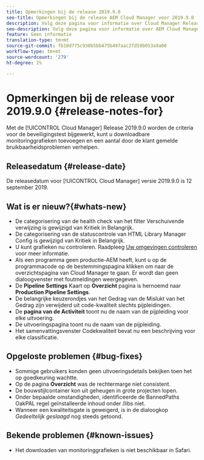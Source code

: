 ```yaml
---
title: Opmerkingen bij de release 2019.9.0
seo-title: Opmerkingen bij de release AEM Cloud Manager voor 2019.9.0
description: Volg deze pagina voor informatie over Cloud Manager Release 2019.9.0.
seo-description: Volg deze pagina voor informatie over AEM Cloud Manager Release 2019.9.0.
feature: Geen informatie
translation-type: tm+mt
source-git-commit: fb10d775c930b5bb475b497aac2fd59b053a9a00
workflow-type: tm+mt
source-wordcount: '279'
ht-degree: 1%

---
```


# Opmerkingen bij de release voor 2019.9.0 {#release-notes-for}

Met de [!UICONTROL Cloud Manager] Release 2019.9.0 worden de criteria voor de beveiligingstest bijgewerkt, kunt u downloadbare monitoringgrafieken toevoegen en een aantal door de klant gemelde bruikbaarheidsproblemen verhelpen.

## Releasedatum {#release-date}

De releasedatum voor [!UICONTROL Cloud Manager] versie 2019.9.0 is 12 september 2019.

## Wat is er nieuw?{#whats-new}

* De categorisering van de health check van het filter Verschuivende verwijzing is gewijzigd van Kritiek in Belangrijk.
* De categorisering van de statuscontrole van HTML Library Manager Config is gewijzigd van Kritiek in Belangrijk.
* U kunt grafieken nu controleren. Raadpleeg [Uw omgevingen controleren](monitor-your-environments.md) voor meer informatie.
* Als een programma geen productie-AEM heeft, kunt u op de programmacode op de bestemmingspagina klikken om naar de overzichtspagina van Cloud Manager te gaan. Er wordt dan geen dialoogvenster met foutmeldingen weergegeven.
* De **Pipeline Settings** Kaart op **Overzicht** pagina is hernoemd naar **Production Pipeline Settings**.
* De belangrijke keuzerondjes van het Gedrag van de Mislukt van het Gedrag zijn verwijderd uit code-kwaliteit slechts pijpleidingen.
* De **pagina van de Activiteit** toont nu de naam van de pijpleiding voor elke uitvoering.
* De uitvoeringspagina toont nu de naam van de pijpleiding.
* Het samenvattingsvenster Codekwaliteit bevat nu een beschrijving voor elke classificatie.

## Opgeloste problemen {#bug-fixes}

* Sommige gebruikers konden geen uitvoeringsdetails bekijken toen het op goedkeuring wachtte.
* Op de pagina **Overzicht** was de rechtermarge niet consistent.
* De bouwstijlcontainer kon uit geheugen in grote projecten lopen.
* Onder bepaalde omstandigheden, identificeerde de BannedPaths OakPAL regel geïnstalleerde inhoud onder /libs niet.
* Wanneer een kwaliteitsgate is geweigerd, is in de dialoogkop *Gedeeltelijk geslaagd* nog steeds getoond.

## Bekende problemen {#known-issues}

* Het downloaden van monitoringgrafieken is niet beschikbaar in Safari.
